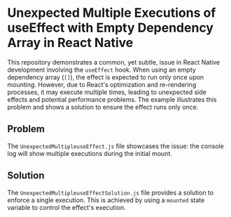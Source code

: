 # Unexpected Multiple Executions of useEffect with Empty Dependency Array in React Native

This repository demonstrates a common, yet subtle, issue in React Native development involving the `useEffect` hook. When using an empty dependency array (`[]`), the effect is expected to run only once upon mounting.  However, due to React's optimization and re-rendering processes, it may execute multiple times, leading to unexpected side effects and potential performance problems.  The example illustrates this problem and shows a solution to ensure the effect runs only once.

## Problem
The `UnexpectedMultipleuseEffect.js` file showcases the issue: the console log will show multiple executions during the initial mount.

## Solution
The `UnexpectedMultipleuseEffectSolution.js` file provides a solution to enforce a single execution. This is achieved by using a `mounted` state variable to control the effect's execution.